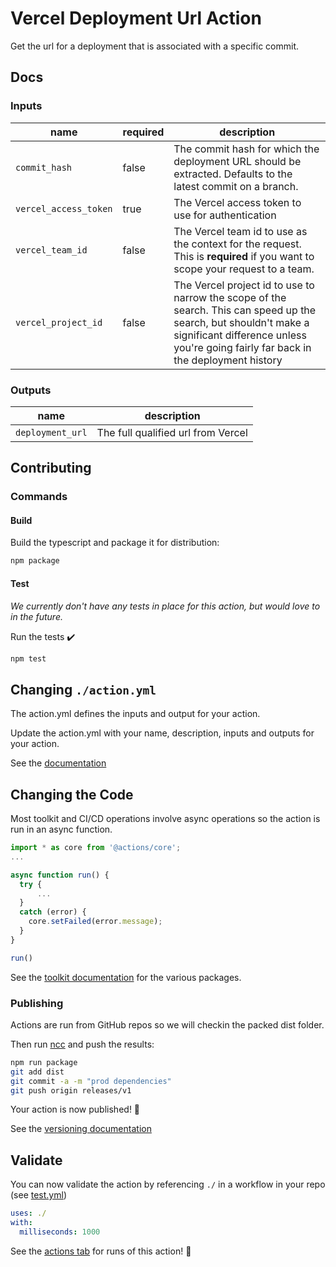 # Vercel Deployment Url Action

Get the url for a deployment that is associated with a specific commit.

## Docs

### Inputs

| name                  | required | description                                                                                                                                                                                             |
| --------------------- | -------- | ------------------------------------------------------------------------------------------------------------------------------------------------------------------------------------------------------- |
| `commit_hash`         | false    | The commit hash for which the deployment URL should be extracted.  Defaults to the latest commit on a branch.                                                                                           |
| `vercel_access_token` | true     | The Vercel access token to use for authentication                                                                                                                                                       |
| `vercel_team_id`      | false    | The Vercel team id to use as the context for the request. This is **required** if you want to scope your request to a team.                                                                             |
| `vercel_project_id`   | false    | The Vercel project id to use to narrow the scope of the search. This can speed up the search, but shouldn't make a significant difference unless you're going fairly far back in the deployment history |

### Outputs

| name             | description                        |
| ---------------- | ---------------------------------- |
| `deployment_url` | The full qualified url from Vercel |

## Contributing

### Commands

#### Build

Build the typescript and package it for distribution:

```bash
npm package
```

#### Test

_We currently don't have any tests in place for this action, but would love to in the future._

Run the tests :heavy_check_mark:  

```bash
npm test
```

## Changing `./action.yml`

The action.yml defines the inputs and output for your action.

Update the action.yml with your name, description, inputs and outputs for your action.

See the [documentation](https://help.github.com/en/articles/metadata-syntax-for-github-actions)

## Changing the Code

Most toolkit and CI/CD operations involve async operations so the action is run in an async function.

```javascript
import * as core from '@actions/core';
...

async function run() {
  try { 
      ...
  } 
  catch (error) {
    core.setFailed(error.message);
  }
}

run()
```

See the [toolkit documentation](https://github.com/actions/toolkit/blob/master/README.md#packages) for the various packages.

### Publishing

Actions are run from GitHub repos so we will checkin the packed dist folder.

Then run [ncc](https://github.com/zeit/ncc) and push the results:

```bash
npm run package
git add dist
git commit -a -m "prod dependencies"
git push origin releases/v1
```

Your action is now published! :rocket:

See the [versioning documentation](https://github.com/actions/toolkit/blob/master/docs/action-versioning.md)

## Validate

You can now validate the action by referencing `./` in a workflow in your repo (see [test.yml](.github/workflows/test.yml))

```yaml
uses: ./
with:
  milliseconds: 1000
```

See the [actions tab](https://github.com/actions/typescript-action/actions) for runs of this action! :rocket:
